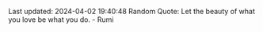Last updated: 2024-04-02 19:40:48
Random Quote: Let the beauty of what you love be what you do. - Rumi